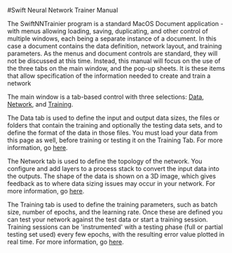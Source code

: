 #Swift Neural Network Trainer Manual

The SwiftNNTrainier program is a standard MacOS Document application - with menus allowing loading, saving, duplicating, and other control of multiple windows, each being a separate instance of a document.  In this case a document contains the data definition, network layout, and training parameters.  As the menus and document controls are standard, they will not be discussed at this time.  Instead, this manual will focus on the use of the three tabs on the main window, and the pop-up sheets.  It is these items that allow specification of the information needed to create and train a network


The main window is a tab-based control with three selections:  [Data](DataTab.md), [Network](NetworkTab.md), and [Training](TrainingTab.md).

The Data tab is used to define the input and output data sizes, the files or folders that contain the training and optionally the testing data sets, and to define the format of the data in those files.  You must load your data from this page as well, before training or testing it on the Training Tab.  For more information, go [here](DataTab.md).

The Network tab is used to define the topology of the network.  You configure and add layers to a process stack to convert the input data into the outputs.  The shape of the data is shown on a 3D image, which gives feedback as to where data sizing issues may occur in your network.  For more information, go [here](NetworkTab.md).

The Training tab is used to define the training parameters, such as batch size, number of epochs, and the learning rate.  Once these are defined you can test your network against the test data or start a training session.  Training sessions can be 'instrumented' with a testing phase (full or partial testing set used) every few epochs, with the resulting error value plotted in real time.  For more information, go [here](TrainingTab.md).